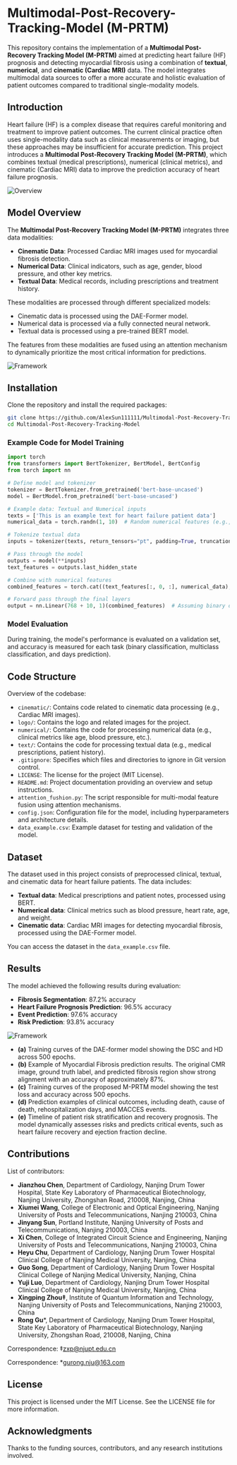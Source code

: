 # Multimodal-Post-Recovery-Tracking-Model (M-PRTM)

This repository contains the implementation of a **Multimodal Post-Recovery Tracking Model (M-PRTM)** aimed at predicting heart failure (HF) prognosis and detecting myocardial fibrosis using a combination of **textual**, **numerical**, and **cinematic (Cardiac MRI)** data. The model integrates multimodal data sources to offer a more accurate and holistic evaluation of patient outcomes compared to traditional single-modality models.

## Introduction
Heart failure (HF) is a complex disease that requires careful monitoring and treatment to improve patient outcomes. The current clinical practice often uses single-modality data such as clinical measurements or imaging, but these approaches may be insufficient for accurate prediction. This project introduces a **Multimodal Post-Recovery Tracking Model (M-PRTM)**, which combines textual (medical prescriptions), numerical (clinical metrics), and cinematic (Cardiac MRI) data to improve the prediction accuracy of heart failure prognosis.

![Overview](https://github.com/AlexSun111111/Multimodal-Post-Recovery-Tracking-Model-/blob/main/logo/Overview.png)

## Model Overview

The **Multimodal Post-Recovery Tracking Model (M-PRTM)** integrates three data modalities:

- **Cinematic Data**: Processed Cardiac MRI images used for myocardial fibrosis detection.
- **Numerical Data**: Clinical indicators, such as age, gender, blood pressure, and other key metrics.
- **Textual Data**: Medical records, including prescriptions and treatment history.

These modalities are processed through different specialized models:

- Cinematic data is processed using the DAE-Former model.
- Numerical data is processed via a fully connected neural network.
- Textual data is processed using a pre-trained BERT model.

The features from these modalities are fused using an attention mechanism to dynamically prioritize the most critical information for predictions.

![Framework](https://github.com/AlexSun111111/Multimodal-Post-Recovery-Tracking-Model-/blob/main/logo/Framework.png)


## Installation
Clone the repository and install the required packages:

```bash
git clone https://github.com/AlexSun111111/Multimodal-Post-Recovery-Tracking-Model.git
cd Multimodal-Post-Recovery-Tracking-Model
```

### Example Code for Model Training
```python
import torch
from transformers import BertTokenizer, BertModel, BertConfig
from torch import nn

# Define model and tokenizer
tokenizer = BertTokenizer.from_pretrained('bert-base-uncased')
model = BertModel.from_pretrained('bert-base-uncased')

# Example data: Textual and Numerical inputs
texts = ['This is an example text for heart failure patient data']
numerical_data = torch.randn(1, 10)  # Random numerical features (e.g., age, weight, etc.)

# Tokenize textual data
inputs = tokenizer(texts, return_tensors="pt", padding=True, truncation=True, max_length=512)

# Pass through the model
outputs = model(**inputs)
text_features = outputs.last_hidden_state

# Combine with numerical features
combined_features = torch.cat((text_features[:, 0, :], numerical_data), dim=1)

# Forward pass through the final layers
output = nn.Linear(768 + 10, 1)(combined_features)  # Assuming binary output for simplicity
```

### Model Evaluation
During training, the model's performance is evaluated on a validation set, and accuracy is measured for each task (binary classification, multiclass classification, and days prediction).

## Code Structure

Overview of the codebase:

- `cinematic/`: Contains code related to cinematic data processing (e.g., Cardiac MRI images).
- `logo/`: Contains the logo and related images for the project.
- `numerical/`: Contains the code for processing numerical data (e.g., clinical metrics like age, blood pressure, etc.).
- `text/`: Contains the code for processing textual data (e.g., medical prescriptions, patient history).
- `.gitignore`: Specifies which files and directories to ignore in Git version control.
- `LICENSE`: The license for the project (MIT License).
- `README.md`: Project documentation providing an overview and setup instructions.
- `attention_fushion.py`: The script responsible for multi-modal feature fusion using attention mechanisms.
- `config.json`: Configuration file for the model, including hyperparameters and architecture details.
- `data_example.csv`: Example dataset for testing and validation of the model.


## Dataset
The dataset used in this project consists of preprocessed clinical, textual, and cinematic data for heart failure patients. The data includes:
- **Textual data**: Medical prescriptions and patient notes, processed using BERT.
- **Numerical data**: Clinical metrics such as blood pressure, heart rate, age, and weight.
- **Cinematic data**: Cardiac MRI images for detecting myocardial fibrosis, processed using the DAE-Former model.

You can access the dataset in the `data_example.csv` file.

## Results
The model achieved the following results during evaluation:
- **Fibrosis Segmentation**: 87.2% accuracy
- **Heart Failure Prognosis Prediction**: 96.5% accuracy
- **Event Prediction**: 97.6% accuracy
- **Risk Prediction**: 93.8% accuracy
  
![Framework](https://github.com/AlexSun111111/Multimodal-Post-Recovery-Tracking-Model-/blob/main/logo/Results.png)

- **(a)** Training curves of the DAE-former model showing the DSC and HD across 500 epochs.
- **(b)** Example of Myocardial Fibrosis prediction results. The original CMR image, ground truth label, and predicted fibrosis region show strong alignment with an accuracy of approximately 87%.
- **(c)** Training curves of the proposed M-PRTM model showing the test loss and accuracy across 500 epochs.
- **(d)** Prediction examples of clinical outcomes, including death, cause of death, rehospitalization days, and MACCES events.
- **(e)** Timeline of patient risk stratification and recovery prognosis. The model dynamically assesses risks and predicts critical events, such as heart failure recovery and ejection fraction decline.


## Contributions

List of contributors:

- **Jianzhou Chen**, Department of Cardiology, Nanjing Drum Tower Hospital, State Key Laboratory of Pharmaceutical Biotechnology, Nanjing University, Zhongshan Road, 210008, Nanjing, China
- **Xiumei Wang**, College of Electronic and Optical Engineering, Nanjing University of Posts and Telecommunications, Nanjing 210003, China
- **Jinyang Sun**, Portland Institute, Nanjing University of Posts and Telecommunications, Nanjing 210003, China
- **Xi Chen**, College of Integrated Circuit Science and Engineering, Nanjing University of Posts and Telecommunications, Nanjing 210003, China
- **Heyu Chu**, Department of Cardiology, Nanjing Drum Tower Hospital Clinical College of Nanjing Medical University, Nanjing, China
- **Guo Song**, Department of Cardiology, Nanjing Drum Tower Hospital Clinical College of Nanjing Medical University, Nanjing, China
- **Yuji Luo**, Department of Cardiology, Nanjing Drum Tower Hospital Clinical College of Nanjing Medical University, Nanjing, China
- **Xingping Zhou‡**, Institute of Quantum Information and Technology, Nanjing University of Posts and Telecommunications, Nanjing 210003, China
- **Rong Gu***, Department of Cardiology, Nanjing Drum Tower Hospital, State Key Laboratory of Pharmaceutical Biotechnology, Nanjing University, Zhongshan Road, 210008, Nanjing, China

Correspondence: ‡zxp@njupt.edu.cn

Correspondence: *gurong.nju@163.com


## License
This project is licensed under the MIT License. See the LICENSE file for more information.

## Acknowledgments
Thanks to the funding sources, contributors, and any research institutions involved.
